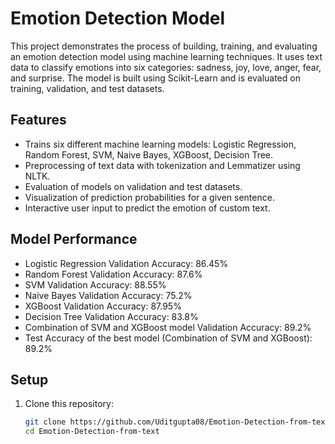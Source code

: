 # Emotion Detection Model

This project demonstrates the process of building, training, and evaluating an emotion detection model using machine learning techniques. It uses text data to classify emotions into six categories: sadness, joy, love, anger, fear, and surprise. The model is built using Scikit-Learn and is evaluated on training, validation, and test datasets.


## Features

- Trains six different machine learning models: Logistic Regression, Random Forest, SVM, Naive Bayes, XGBoost, Decision Tree.
- Preprocessing of text data with tokenization and Lemmatizer using NLTK.
- Evaluation of models on validation and test datasets.
- Visualization of prediction probabilities for a given sentence.
- Interactive user input to predict the emotion of custom text.

## Model Performance

- Logistic Regression Validation Accuracy: 86.45%
- Random Forest Validation Accuracy: 87.6%
- SVM Validation Accuracy: 88.55%
- Naive Bayes Validation Accuracy: 75.2%
- XGBoost Validation Accuracy: 87.95%
- Decision Tree Validation Accuracy: 83.8%
- Combination of SVM and XGBoost model Validation Accuracy: 89.2%
- Test Accuracy of the best model (Combination of SVM and XGBoost): 89.2%

## Setup

1. Clone this repository:
   ```bash
   git clone https://github.com/Uditgupta08/Emotion-Detection-from-text.git
   cd Emotion-Detection-from-text
   

